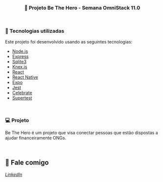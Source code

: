 
<h3 align="center"> 
	🚀 Projeto Be The Hero - Semana OmniStack 11.0
</h3>
<br>

### :rocket: Tecnologias utilizadas

Este projeto foi desenvolvido usando as seguintes tecnologias:

- [Node.js](https://nodejs.org/en/) 
- [Express](https://expressjs.com/pt-br/)
- [Sqlite3](https://www.sqlite.org/index.html)
- [Knex.js](http://knexjs.org/)
- [React](https://reactjs.org)
- [React Native](https://facebook.github.io/react-native/)
- [Expo](https://expo.io/)
- [Jest](https://jestjs.io/)
- [Celebrate](https://github.com/arb/celebrate)
- [Supertest](https://github.com/visionmedia/supertest)

<br>

### 💻 Projeto

Be The Hero é um projeto que visa conectar pessoas que estão dispostas a ajudar financeiramente ONGs.

<br>

💬 Fale comigo
------------------
[*LinkedIn*](https://www.linkedin.com/in/andreifrosa)
